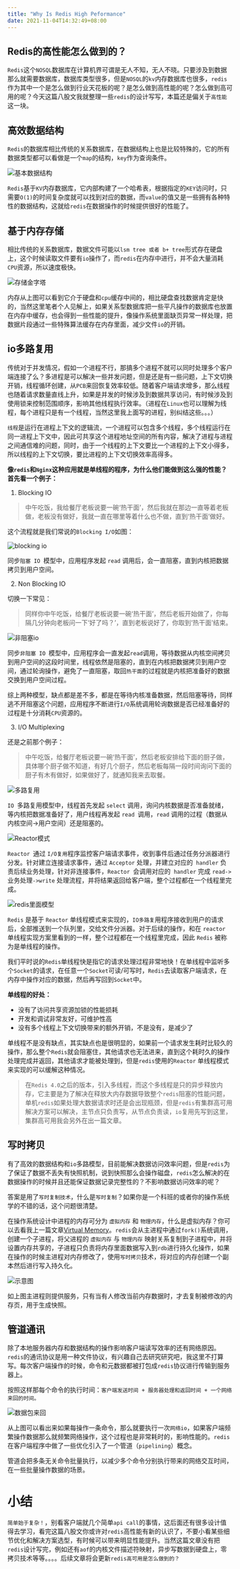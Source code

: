 ```yaml
---
title: "Why Is Redis High Peformance"
date: 2021-11-04T14:32:49+08:00
---
```


## Redis的高性能怎么做到的？

`Redis`这个`NOSQL`数据库在计算机界可谓是无人不知，无人不晓。只要涉及到数据那么就需要数据库，数据库类型很多，但是`NOSQL`的`kv`内存数据库也很多，`redis`作为其中一个是怎么做到行业天花板的呢？是怎么做到高性能的呢？怎么做到高可用的呢？今天这篇八股文我就整理一些`redis`的设计写写，本篇还是偏关于`高性能`这一块。

## 高效数据结构

`Redis`的数据库相比传统的关系数据库，在数据结构上也是比较特殊的，它的所有数据类型都可以看做是一个`map`的结构，`key`作为查询条件。

![基本数据结构](https://tva1.sinaimg.cn/large/008i3skNgy1gw12lj58anj30de0doweo.jpg)

`Redis`基于`KV`内存数据库，它内部构建了一个哈希表，根据指定的`KEY`访问时，只需要`O(1)`的时间复杂度就可以找到对应的数据，而`value`的值又是一些拥有各种特性的数据结构，这就给`redis`在数据操作的时候提供很好的性能了。


## 基于内存存储

相比传统的关系数据库，数据文件可能以`lsm tree 或者 b+ tree`形式存在硬盘上，这个时候读取文件要有`io`操作了，而`redis`在内存中进行，并不会大量消耗`CPU`资源，所以速度极快。


![存储金字塔](https://tva1.sinaimg.cn/large/008i3skNgy1gw12yqw92mj30vq0gbq42.jpg)


内存从上图可以看到它介于硬盘和`cpu`缓存中间的，相比硬盘查找数据肯定是快的，当然这里笔者个人见解上，如果关系型数据库把一些平凡操作的数据库也放置在内存中缓存，也会得到一些性能的提升，像操作系统里面缺页异常一样处理，把数据片段通过一些特殊算法缓存在内存里面，减少文件`io`的开销。


## io多路复用

传统对于并发情况，假如一个进程不行，那搞多个进程不就可以同时处理多个客户端连接了么？多进程是可以解决一些并发问题，但是还是有一些问题，上下文切换开销，线程循环创建，从`PCB`来回恢复效率较低。随着客户端请求增多，那么线程也随着请求数量直线上升，如果是并发的时候涉及到数据共享访问，有时候涉及到使用锁来控制范围顺序，影响其他线程执行效率。（进程在`Linux`也可以理解为线程，每个进程只是有一个线程，当然这里我上面写的进程，别纠结这些。。。）

`线程`是运行在进程上下文的逻辑流，一个进程可以包含多个线程，多个线程运行在同一进程上下文中，因此可共享这个进程地址空间的所有内容，解决了进程与进程之间通信难的问题，同时，由于一个线程的上下文要比一个进程的上下文小得多，所以线程的上下文切换，要比进程的上下文切换效率高得多。

**像`redis`和`Nginx`这种应用就是单线程的程序，为什么他们能做到这么强的性能？首先看一个例子：**


1. Blocking IO

> 中午吃饭，我给餐厅老板说要一碗‘热干面’，然后我就在那边一直等着老板做，老板没有做好，我就一直在哪里等着什么也不做，直到‘热干面’做好。

这个流程就是我们常说的`Blocking I/O`如图：


![blocking io](https://files.mdnice.com/user/8699/c3ff4b65-dee0-4d34-8e4f-5fa8dd738d4e.png)

同步`阻塞 IO `模型中，应用程序发起 `read` 调用后，会一直阻塞，直到内核把数据拷贝到用户空间。

2. Non Blocking IO

切换一下常见：
> 同样你中午吃饭，给餐厅老板说要一碗‘热干面’，然后老板开始做了，你每隔几分钟向老板问一下‘好了吗？’，直到老板说好了，你取到‘热干面’结束。

![非阻塞io](https://tva1.sinaimg.cn/large/008i3skNgy1gw002j5urbj30ww0u0gnu.jpg)

同步`非阻塞 IO `模型中，应用程序会一直发起` read `调用，等待数据从内核空间拷贝到用户空间的这段时间里，线程依然是阻塞的，直到在内核把数据拷贝到用户空间，通过轮询操作，避免了一直阻塞，取回`热干面`的过程就是内核把准备好的数据交换到用户空间过程。


综上两种模型，缺点都是差不多，都是在等待内核准备数据，然后阻塞等待，同样逃不开阻塞这个问题，应用程序不断进行`I/O`系统调用轮询数据是否已经准备好的过程是十分消耗`CPU`资源的。


3. I/O Multiplexing

还是之前那个例子：
> 中午吃饭，给餐厅老板说要一碗‘热干面’，然后老板安排给下面的厨子做，具体哪个厨子做不知道，有好几个厨子，然后老板每隔一段时间询问下面的厨子有木有做好，如果做好了，就通知我来去取餐。

![多路复用](https://tva1.sinaimg.cn/large/008i3skNgy1gw0v3rlxc1j30vs0u040c.jpg)

`IO `多路复用模型中，线程首先发起 `select` 调用，询问内核数据是否准备就绪，等内核把数据准备好了，用户线程再发起 `read `调用，`read` 调用的过程（数据从内核空间->用户空间）还是阻塞的。


![Reactor模式](https://tva1.sinaimg.cn/large/008i3skNgy1gw0xx5f2ohj30et0fbaar.jpg)


`Reactor `通过 `I/O复用`程序监控客户端请求事件，收到事件后通过任务分派器进行分发。针对建立连接请求事件，通过 `Acceptor` 处理，并建立对应的` handler` 负责后续业务处理，针对非连接事件，`Reactor `会调用对应的` handler` 完成 `read->`业务处理`->write` 处理流程，并将结果返回给客户端，整个过程都在一个线程里完成。


![redis里面模型](https://tva1.sinaimg.cn/large/008i3skNgy1gw0y5wvraij30et0j3q3u.jpg)


`Redis` 是基于 `Reactor` 单线程模式来实现的，`IO多路复`用程序接收到用户的请求后，全部推送到一个队列里，交给文件分派器。对于后续的操作，和在 `reactor` 单线程实现方案里看到的一样，整个过程都在一个线程里完成，因此 `Redis` 被称为是单线程的操作。

我们平时说的`Redis`单线程快是指它的请求处理过程非常地快！在单线程中监听多个`Socket`的请求，在任意一个`Socket`可读/可写时，`Redis`去读取客户端请求，在内存中操作对应的数据，然后再写回到`Socket`中。

**单线程的好处：**

- 没有了访问共享资源加锁的性能损耗
- 开发和调试非常友好，可维护性高
- 没有多个线程上下文切换带来的额外开销，不是没有，是减少了

单线程不是没有缺点，其实缺点也是很明显的，如果前一个请求发生耗时比较久的操作，那么整个`Redis`就会阻塞住，其他请求也无法进来，直到这个耗时久的操作处理完成并返回，其他请求才能被处理到，但是`redis`使用的`Reactor` 单线程模式来实现的可以缓解这种情况。

> 在`Redis 4.0`之后的版本，引入多线程，而这个多线程是只的异步释放内存，它主要是为了解决在释放大内存数据导致整个`redis`阻塞的性能问题，单机`redis`如果处理大数据请求时还是会出现瓶颈，但是`redis`有集群高可用解决方案可以解决，主节点只负责写，从节点负责读，`io`复用先写到这里，集群高可用我会另外在出一篇文章。


## 写时拷贝

有了高效的数据结构和`io`多路模型，目前能解决数据访问效率问题，但是`redis`为了保证了数据不丢失有快照机制，说到快照那么会操作磁盘，`redis`怎么解决的在数据操作的时候并且还能保证数据记录完整性的？不影响数据访问效率的呢？

答案是用了`写时复制技术`，什么是`写时复制`？如果你是一个科班的或者你的操作系统学的不错的话，这个问题很清楚。

在操作系统设计中进程的内存可分为 `虚拟内存` 和 `物理内存`，什么是虚拟内存？你可以去看我上一篇文章[Virtual Memory](https://mp.weixin.qq.com/s/Ecy0lOSmyKNxON3LhdMhpQ)。`redis`会从主进程中通过`fork()`系统调用，创建一个子进程，将父进程的 `虚拟内存` 与 `物理内存` 映射关系复制到子进程中，并将设置内存共享的，子进程只负责将内存里面数据写入到`rdb`进行持久化操作，如果在操作的时候主进程对内存修改了，使用`写时拷贝`技术，将对应的内存创建一个副本然后进行写入持久化。

![示意图](https://tva1.sinaimg.cn/large/008i3skNgy1gw14asdso9j30qo0eygme.jpg)

如上图主进程则提供服务，只有当有人修改当前内存数据时，才去复制被修改的内存页，用于生成快照。

## 管道通讯

除了本地服务器内存和数据结构的操作影响客户端读写效率的还有网络原因。`redis`的通讯协议是用一种文件协议，有兴趣自己去研究研究吧，我这里不打算写。每次客户端操作的时候，命令和元数据都被打包成`redis`协议进行传输到服务器上。

按照这样那每个命令的执行时间：`客户端发送时间 + 服务器处理和返回时间 + 一个网络来回的时间。`

![数据包来回](https://tva1.sinaimg.cn/large/008i3skNgy1gw14qin0ghj30gx0fdmxc.jpg)

从上图可以看出来如果每操作一条命令，那么就要执行一次`网络io`，如果客户端频繁操作数据那么就频繁网络操作，这个过程也是非常耗时的，影响性能的。`redis`在客户端程序中做了一些优化引入了一个管道（`pipelining`）概念。

管道会把多条无关命令批量执行，以减少多个命令分别执行带来的网络交互时间，在一些批量操作数据的场景。

# 小结

`简单始于复杂！`，别看客户端就几个简单`api call`的事情，这后面还有很多设计值得去学习，看完这篇八股文你或许对`redis`高性能有新的认识了，不要小看某些细节优化和解决方案选型，有时候可以带来明显性能提升。当然这篇文章没有把`redis`设计写完，例如还有`aof`的内核文件描述符映射，异步写数据到硬盘上，零拷贝技术等等。。。。后续文章将会更新`redis高可用是怎么做到的？`

